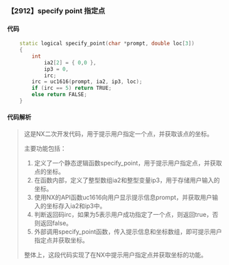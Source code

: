 ### 【2912】specify point 指定点

#### 代码

```cpp
    static logical specify_point(char *prompt, double loc[3])  
    {  
        int  
            ia2[2] = { 0,0 },  
            ip3 = 0,  
            irc;  
        irc = uc1616(prompt, ia2, ip3, loc);  
        if (irc == 5) return TRUE;  
        else return FALSE;  
    }

```

#### 代码解析

> 这是NX二次开发代码，用于提示用户指定一个点，并获取该点的坐标。
>
> 主要功能包括：
>
> 1. 定义了一个静态逻辑函数specify_point，用于提示用户指定点，并获取点的坐标。
> 2. 在函数内部，定义了整型数组ia2和整型变量ip3，用于存储用户输入的坐标。
> 3. 使用NX的API函数uc1616向用户显示提示信息prompt，并获取用户输入的坐标存入ia2和ip3中。
> 4. 判断返回码irc，如果为5表示用户成功指定了一个点，则返回true，否则返回false。
> 5. 外部调用specify_point函数，传入提示信息和坐标数组，即可提示用户指定点并获取坐标。
>
> 整体上，这段代码实现了在NX中提示用户指定点并获取坐标的功能。
>
